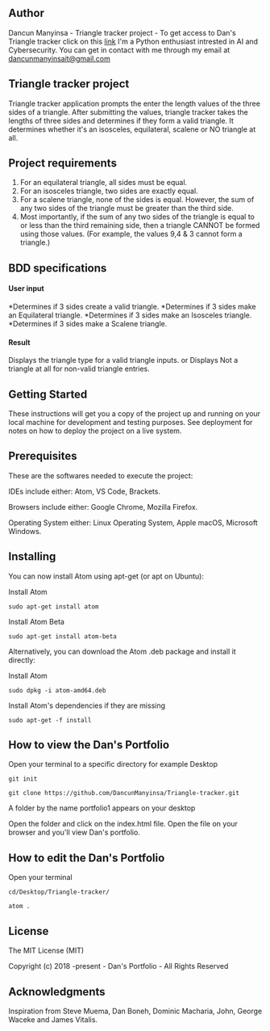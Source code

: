 ## Author

Dancun Manyinsa - Triangle tracker project - To get access to Dan's Triangle tracker click on this [link](https://dancunmanyinsa.github.io/portfolio1/)
I'm a Python enthusiast intrested in AI and Cybersecurity. You can get in contact with me through my email at dancunmanyinsait@gmail.com

## Triangle tracker project
Triangle tracker application prompts the enter the length values of the three sides of a triangle.
After submitting the values, triangle tracker takes the lengths of three sides and determines if they form a valid triangle. It determines whether it's an isosceles, equilateral, scalene or NO triangle at all.

##  Project requirements
1. For an equilateral triangle, all sides must be equal.
2. For an isosceles triangle, two sides are exactly equal.
3. For a scalene triangle, none of the sides is equal. However, the sum of any two sides of the triangle must be greater than the third side.
4. Most importantly, if the sum of any two sides of the triangle is equal to or less than the third remaining side, then a triangle CANNOT be formed using those values. (For example, the values 9,4 & 3 cannot form a triangle.)

## BDD specifications
#### User input
*Determines if 3 sides create a valid triangle. 
*Determines if 3 sides make an Equilateral triangle. 
*Determines if 3 sides make an Isosceles triangle. 
*Determines if 3 sides make a Scalene triangle. 
#### Result
Displays the triangle type for a valid triangle inputs.
or
Displays Not a triangle at all for non-valid triangle entries.

## Getting Started

These instructions will get you a copy of the project up and running on your local machine for development and testing purposes. See deployment for notes on how to deploy the project on a live system.

## Prerequisites

These are the softwares needed to execute the project: 

IDEs include either: Atom, VS Code, Brackets.

Browsers include either: Google Chrome, Mozilla Firefox.

Operating System either: Linux Operating System, Apple macOS, Microsoft Windows.

## Installing

You can now install Atom using apt-get (or apt on Ubuntu):

Install Atom

```sudo apt-get install atom```

Install Atom Beta

```sudo apt-get install atom-beta```

Alternatively, you can download the Atom .deb package and install it directly:

Install Atom

```sudo dpkg -i atom-amd64.deb```

Install Atom's dependencies if they are missing

```sudo apt-get -f install```

## How to view the Dan's Portfolio

Open your terminal to a specific directory for example Desktop

```git init```

```git clone https://github.com/DancunManyinsa/Triangle-tracker.git```

A folder by the name portfolio1 appears on your desktop

Open the folder and click on the index.html file. Open the file on your browser and you'll view Dan's portfolio.

## How to edit the Dan's Portfolio

Open your terminal

```cd/Desktop/Triangle-tracker/```

```atom .```

## License

The MIT License (MIT)

Copyright (c) 2018 -present - Dan's Portfolio - All Rights Reserved

## Acknowledgments

Inspiration from Steve Muema, Dan Boneh, Dominic Macharia, John, George Waceke and James Vitalis.